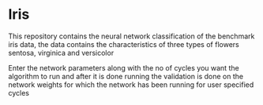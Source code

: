 Iris
====

This repository contains the neural network classification of the benchmark iris data, the data contains 
the characteristics of three types of flowers sentosa, virginica and versicolor

Enter the network parameters along with the no of cycles you want the algorithm to run and after it is done running
the validation is done on the network weights for which the network has been running for user specified
cycles
